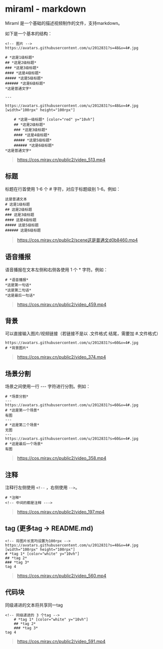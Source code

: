 # miraml - markdown

Miraml 是一个基础的描述视频制作的文件，支持markdown。

如下是一个基本的结构：
```
<!-- 图片 -->
https://avatars.githubusercontent.com/u/2012831?s=48&v=4#.jpg

# *这是1级标题*
## *这是2级标题*
### *这是3级标题*
#### *这是4级标题*
##### *这是5级标题*
###### *这是6级标题*
*这是普通文字*

---

https://avatars.githubusercontent.com/u/2012831?s=48&v=4#.jpg [width="100rpx" height="100rpx"]

    # *这是一级标题* [color="red" y="10vh"]
    ## *这是2级标题*
    ### *这是3级标题*
    #### *这是4级标题*
    ##### *这是5级标题*
    ###### *这是6级标题*
*这是普通文字*
```
> https://cos.mirav.cn/public2/video_513.mp4

## 标题
标题在行首使用 1-6 个 # 字符，对应于标题级别 1-6。例如：
```
这是普通文本
# 这是1级标题
## 这是2级标题
### 这是3级标题
#### 这是4级标题
##### 这是5级标题
###### 这是6级标题
```
> https://cos.mirav.cn/public2/scene这是普通文d0b8460.mp4
## 语音播报
语音播报在文本左侧和右侧各使用 1 个 * 字符。例如：
```
# *语音播报*
*这是第一句话*
*这是第二句话*
*这是最后一句话*
```
> https://cos.mirav.cn/public2/video_459.mp4
## 背景
可以直接输入图片/视频链接（若链接不是以 .文件格式 结尾，需要加 #.文件格式）
```
https://avatars.githubusercontent.com/u/2012831?s=60&v=4#.jpg
# *背景图片*
```
> https://cos.mirav.cn/public2/video_374.mp4

## 场景分割
场景之间使用一行 --- 字符进行分割。例如：
```
# *场景分割*
---
https://avatars.githubusercontent.com/u/2012831?s=60&v=4#.jpg
# *这是第一个场景*
有图
---
# *这是第二个场景*
无图
---
https://avatars.githubusercontent.com/u/2012831?s=60&v=4#.jpg
# *这是最后一个场景*
有图
```
> https://cos.mirav.cn/public2/video_358.mp4

## 注释
注释行左侧使用 `<!--` ，右侧使用 `-->`。
```
# *注释*
<!-- 中间的都是注释 --->
```
> https://cos.mirav.cn/public2/video_197.mp4

## tag (更多tag -> README.md)
```
<!-- 将图片长宽均设置为100rpx -->
https://avatars.githubusercontent.com/u/2012831?s=48&v=4#.jpg [width="100rpx" height="100rpx"]
# *tag 1* [color="white" y="10vh"]
## *tag 2*
### *tag 3*
tag 4
```
> https://cos.mirav.cn/public2/video_560.mp4

## 代码块
同级递进的文本将共享同一tag
```
<!-- 同级递进的 3 个tag -->
    # *tag 1* [color="white" y="10vh"]
    ## *tag 2*
    ### *tag 3*
tag 4
```
> https://cos.mirav.cn/public2/video_591.mp4
